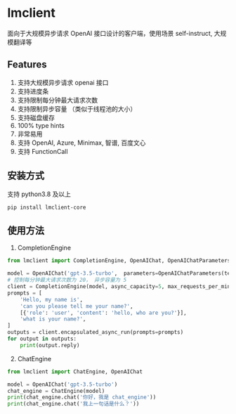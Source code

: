 # lmclient

面向于大规模异步请求 OpenAI 接口设计的客户端，使用场景 self-instruct, 大规模翻译等

## Features

1. 支持大规模异步请求 openai 接口
2. 支持进度条
3. 支持限制每分钟最大请求次数
4. 支持限制异步容量 （类似于线程池的大小）
5. 支持磁盘缓存
6. 100% type hints
7. 非常易用
8. 支持 OpenAI, Azure, Minimax, 智谱, 百度文心
9. 支持 FunctionCall

## 安装方式
支持 python3.8 及以上
```shell
pip install lmclient-core
```

## 使用方法

1. CompletionEngine
```python
from lmclient import CompletionEngine, OpenAIChat, OpenAIChatParameters

model = OpenAIChat('gpt-3.5-turbo',  parameters=OpenAIChatParameters(temperature=0))
# 控制每分钟最大请求次数为 20， 异步容量为 5
client = CompletionEngine(model, async_capacity=5, max_requests_per_minute=20)
prompts = [
    'Hello, my name is',
    'can you please tell me your name?',
    [{'role': 'user', 'content': 'hello, who are you?'}],
    'what is your name?',
]
outputs = client.encapsulated_async_run(prompts=prompts)
for output in outputs:
    print(output.reply)
```

2. ChatEngine
```python
from lmclient import ChatEngine, OpenAIChat

model = OpenAIChat('gpt-3.5-turbo')
chat_engine = ChatEngine(model)
print(chat_engine.chat('你好，我是 chat_engine'))
print(chat_engine.chat('我上一句话是什么？'))
```
